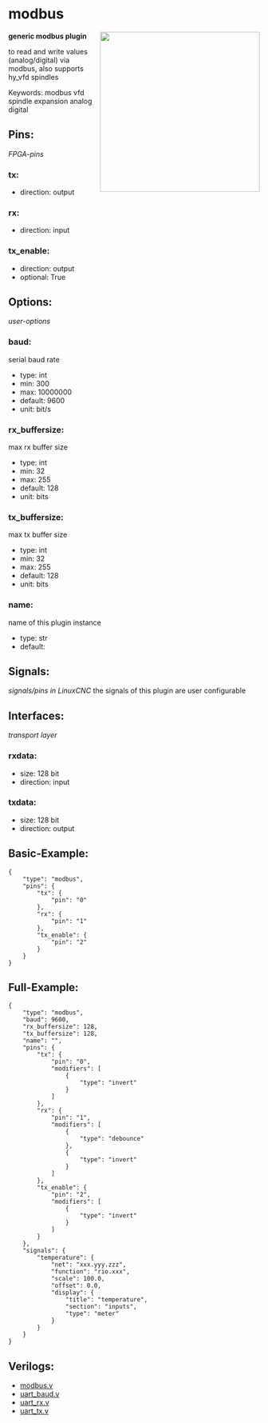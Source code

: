 # modbus

<img align="right" width="320" src="image.png">

**generic modbus plugin**

to read and write values (analog/digital) via modbus, also supports hy_vfd spindles

Keywords: modbus vfd spindle expansion analog digital

## Pins:
*FPGA-pins*
### tx:

 * direction: output

### rx:

 * direction: input

### tx_enable:

 * direction: output
 * optional: True


## Options:
*user-options*
### baud:
serial baud rate

 * type: int
 * min: 300
 * max: 10000000
 * default: 9600
 * unit: bit/s

### rx_buffersize:
max rx buffer size

 * type: int
 * min: 32
 * max: 255
 * default: 128
 * unit: bits

### tx_buffersize:
max tx buffer size

 * type: int
 * min: 32
 * max: 255
 * default: 128
 * unit: bits

### name:
name of this plugin instance

 * type: str
 * default: 


## Signals:
*signals/pins in LinuxCNC*
the signals of this plugin are user configurable


## Interfaces:
*transport layer*
### rxdata:

 * size: 128 bit
 * direction: input

### txdata:

 * size: 128 bit
 * direction: output


## Basic-Example:
```
{
    "type": "modbus",
    "pins": {
        "tx": {
            "pin": "0"
        },
        "rx": {
            "pin": "1"
        },
        "tx_enable": {
            "pin": "2"
        }
    }
}
```

## Full-Example:
```
{
    "type": "modbus",
    "baud": 9600,
    "rx_buffersize": 128,
    "tx_buffersize": 128,
    "name": "",
    "pins": {
        "tx": {
            "pin": "0",
            "modifiers": [
                {
                    "type": "invert"
                }
            ]
        },
        "rx": {
            "pin": "1",
            "modifiers": [
                {
                    "type": "debounce"
                },
                {
                    "type": "invert"
                }
            ]
        },
        "tx_enable": {
            "pin": "2",
            "modifiers": [
                {
                    "type": "invert"
                }
            ]
        }
    },
    "signals": {
        "temperature": {
            "net": "xxx.yyy.zzz",
            "function": "rio.xxx",
            "scale": 100.0,
            "offset": 0.0,
            "display": {
                "title": "temperature",
                "section": "inputs",
                "type": "meter"
            }
        }
    }
}
```

## Verilogs:
 * [modbus.v](modbus.v)
 * [uart_baud.v](uart_baud.v)
 * [uart_rx.v](uart_rx.v)
 * [uart_tx.v](uart_tx.v)
